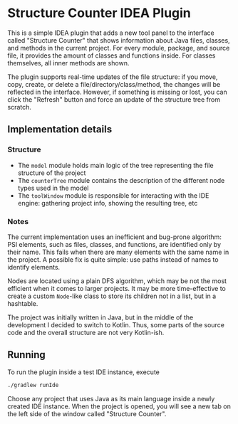# Structure Counter IDEA Plugin

This is a simple IDEA plugin that adds a new tool panel to the interface called "Structure Counter"
that shows information about Java files, classes, and methods
in the current project. For every module, package, and source file, it provides the amount of classes and
functions inside. For classes themselves, all inner methods are shown.

The plugin supports real-time updates of the file structure: if you move, copy, create, or delete a
file/directory/class/method, the changes will be reflected in the interface. However, if something
is missing or lost, you can click the "Refresh" button and force an update of the structure tree from scratch.

## Implementation details

### Structure 

* The `model` module holds main logic of the tree representing the file structure of the project
* The `counterTree` module contains the description of the different node types used in the model
* The `toolWindow` module is responsible for interacting with the IDE engine: gathering project info, showing the resulting tree, etc

### Notes

The current implementation uses an inefficient and bug-prone algorithm: PSI elements, such as files, classes, and functions, are
identified only by their name. This fails when there are many elements with the same name in the project. A possible fix
is quite simple: use paths instead of names to identify elements.

Nodes are located using a plain DFS algorithm, which may be not the most efficient when it comes to larger projects. It
may be more time-effective to create a custom `Node`-like class to store its children not in a list, but in a hashtable.

The project was initially written in Java, but in the middle of the development I decided to switch to Kotlin. Thus,
some parts of the source code and the overall structure are not very Kotlin-ish.

## Running

To run the plugin inside a test IDE instance, execute

```bash
./gradlew runIde
```

Choose any project that uses Java as its main language inside a newly created IDE instance. When the project is opened,
you will see a new tab on the left side of the window called "Structure Counter". 
